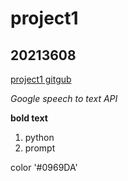 # project1
## 20213608

[project1 gitgub](https://github.com/ynl01/project1#readme)

_Google speech to text API_


**bold text**

1. python
1. prompt


color '#0969DA'
